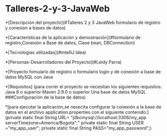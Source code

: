 # Talleres-2-y-3-JavaWeb

*[Descripción del proyecto](#Talleres 2 y 3 JavaWeb formulario de registro y conexion a bases de datos)

*[Características de la aplicación y demostración](#formulario de registro,Conexión a Base de datos, Clase bean, DBConnection)

*[Tecnologías utilizadas](#intelliJ Idea)

*[Personas-Desarrolladores del Proyecto](#Leidy Parra)


*[Proyecto fomulario de registro o formulario login y  de conexión a base de datos MySQL con Java


*[Requisitos]
(para correr el proyecto se necesitan los siguientes requisitos:
Java 8 o superior
Maven 2.9.0 o superior
Una base de datos MySQL
###Configuración de la base de datos)

*[para ejecutar la aplicación,se nesecita configurar la conexión a la base de datos en el archivo application.properties con el siguiente contenido:]
(private static final String URL= "jdbcmysql://localhost:3306/my_app serverTimezone=America/Bogota";"
private static final String USER ="my_app_user";
private static final String PASS="my_app_password";)


